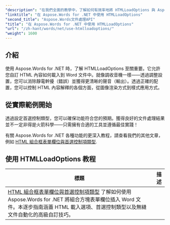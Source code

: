 ```yaml
---
"description": "在我們全面的教學中，了解如何有效率地將 HTMLLoadOptions 與 Aspose.Words for .NET 結合使用。了解功能、技巧和實際範例。"
"linktitle": "在 Aspose.Words for .NET 中使用 HTMLLoadOptions"
"second_title": "Aspose.Words文件處理API"
"title": "在 Aspose.Words for .NET 中使用 HTMLLoadOptions"
"url": "/zh-hant/words/net/use-htmlloadoptions/"
"weight": 1600
---
```


## 介紹
 
使用 Aspose.Words for .NET 時，了解 HTMLLoadOptions 至關重要。它允許您自訂 HTML 內容如何載入到 Word 文件中。就像調收音機一樣——透過調整設置，您可以消除靜電幹擾（錯誤）並獲得更清晰的聲音（輸出）。透過正確的配置，您可以控制 HTML 內容解釋的各個方面，從圖像渲染方式到樣式應用方式。  

## 從實際範例開始  

透過設定首選控制類型，您可以確保功能符合您的預期。獲得良好的文件處理結果並不一定非得是火箭科學——只需擁有合適的工具並遵循最佳實踐！

有關 Aspose.Words for .NET 各種功能的更深入教程，請查看我們的其他文章，例如 [HTML 組合框表單欄位與首選控制項類型](./html-combo-box-form-fields-with-preferred-control-types/).

 ## 使用 HTMLLoadOptions 教程
標題 | 描述 |
| --- | --- |
| [HTML 組合框表單欄位與首選控制項類型](./html-combo-box-form-fields-with-preferred-control-types/) 了解如何使用 Aspose.Words for .NET 將組合方塊表單欄位插入 Word 文件。本逐步指南涵蓋 HTML 載入選項、首選控制類型以及無縫文件自動化的高級自訂技巧。 |